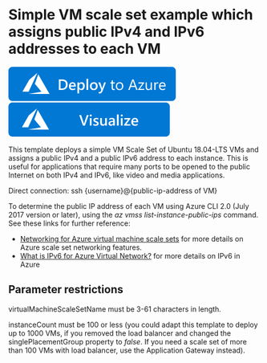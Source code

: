 # Simple VM scale set example which assigns public IPv4 and IPv6 addresses to each VM

[![Deploy To Azure](https://raw.githubusercontent.com/Azure/azure-quickstart-templates/master/1-CONTRIBUTION-GUIDE/images/deploytoazure.svg?sanitize=true)](https://portal.azure.com/#create/Microsoft.Template/uri/https%3A%2F%2Fraw.githubusercontent.com%2FAzure%2Fazure-quickstart-templates%2Fmaster%2F201-vmss-dualstack-ilpip%2Fazuredeploy.json)  [![Visualize](https://raw.githubusercontent.com/Azure/azure-quickstart-templates/master/1-CONTRIBUTION-GUIDE/images/visualizebutton.svg?sanitize=true)](http://armviz.io/#/?load=https%3A%2F%2Fraw.githubusercontent.com%2FAzure%2Fazure-quickstart-templates%2Fmaster%2F201-vmss-dualstack-ilpip%2Fazuredeploy.json)

This template deploys a simple VM Scale Set of Ubuntu 18.04-LTS VMs and assigns a public IPv4 and a public IPv6 address to each instance. This is useful for applications that require many ports to be opened to the public Internet on both IPv4 and IPv6, like video and media applications.

Direct connection: ssh {username}@{public-ip-address of VM}

To determine the public IP address of each VM using Azure CLI 2.0 (July 2017 version or later), using the _az vmss list-instance-public-ips_ command. See these links for further reference:

* [Networking for Azure virtual machine scale sets](https://docs.microsoft.com/azure/virtual-machine-scale-sets/virtual-machine-scale-sets-networking) for more details on Azure scale set networking features.
* [What is IPv6 for Azure Virtual Network?](https://docs.microsoft.com/azure/virtual-network/ipv6-overview) for more details on IPv6 in Azure

## Parameter restrictions

virtualMachineScaleSetName must be 3-61 characters in length.

instanceCount must be 100 or less (you could adapt this template to deploy up to 1000 VMs, if you removed the load balancer and changed the singlePlacementGroup property to _false_. If you need a scale set of more than 100 VMs with load balancer, use the Application Gateway instead).
